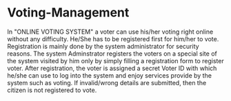# Voting-Management
In "ONLINE VOTING SYSTEM" a voter can use his/her voting right online without any difficulty. He/She has to be registered first for him/her to vote. Registration is mainly done by the system administrator for security reasons. The system Adminstrator registers the voters on a special site of the system visited by him only by simply filling a registration form to register voter. After registration, the voter is assigned a secret Voter ID with which he/she can use to log into the system and enjoy services provide by the system such as voting. If invalid/wrong details are submitted, then the citizen is not registered to vote.
